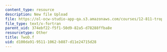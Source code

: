 ```yaml
---
content_type: resource
description: New file Upload
file: https://ol-ocw-studio-app-qa.s3.amazonaws.com/courses/12-811-tropical-meteorology-spring-2011/d100da9195111062b887d11e24715d28_TwoD.f
file_type: text/x-fortran
parent_uid: 374ebf22-f5f1-50d9-82a5-d78288ffba8e
resourcetype: Other
title: TwoD.f
uid: d100da91-9511-1062-b887-d11e24715d28
---
```

